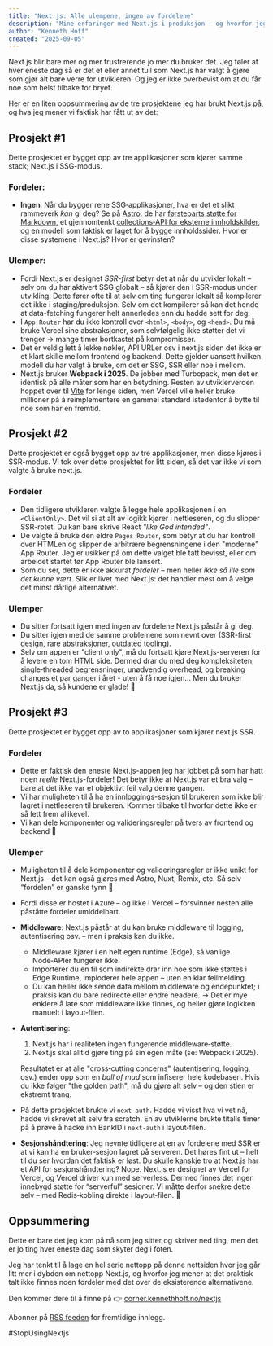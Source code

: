 ```yaml
---
title: "Next.js: Alle ulempene, ingen av fordelene"
description: "Mine erfaringer med Next.js i produksjon – og hvorfor jeg mener det gir deg alle ulempene uten fordelene."
author: "Kenneth Hoff"
created: "2025-09-05"
---
```


Next.js blir bare mer og mer frustrerende jo mer du bruker det.
Jeg føler at hver eneste dag så er det et eller annet tull som Next.js har valgt å gjøre som gjør alt bare verre for utvikleren.
Og jeg er ikke overbevist om at du får noe som helst tilbake for bryet.

Her er en liten oppsummering av de tre prosjektene jeg har brukt Next.js på, og hva jeg mener vi faktisk har fått ut av det:

## Prosjekt #1

Dette prosjektet er bygget opp av tre applikasjoner som kjører samme stack; Next.js i SSG-modus.

### Fordeler:
* **Ingen**: Når du bygger rene SSG‑applikasjoner, hva er det et slikt rammeverk _kan_ gi deg?
  Se på [Astro](https://astro.build): de har [førsteparts støtte for Markdown](https://docs.astro.build/en/guides/markdown-content/), et gjennomtenkt [collections‑API for eksterne innholdskilder](https://docs.astro.build/en/guides/content-collections/), og en modell som faktisk er laget for å bygge innholdssider.
  Hvor er disse systemene i Next.js? Hvor er gevinsten?

### Ulemper:
* Fordi Next.js er designet *SSR-first* betyr det at når du utvikler lokalt – selv om du har aktivert SSG globalt –
  så kjører den i SSR-modus under utvikling. Dette fører ofte til at selv om  ting fungerer lokalt så kompilerer det
  ikke i staging/produksjon. Selv om det kompilerer så kan det hende at data-fetching fungerer helt annerledes enn du
  hadde sett for deg.
* I `App Router` har du ikke kontroll over `<html>`, `<body>`, og `<head>`. Du må bruke Vercel sine abstraksjoner, som selvfølgelig ikke støtter det vi trenger → mange timer bortkastet på kompromisser.
* Det er veldig lett å lekke nøkler, API URLer osv i next.js siden det ikke er et klart skille mellom frontend og backend. Dette gjelder uansett hvilken modell du har valgt å bruke, om det er SSG, SSR eller noe i mellom.
* Next.js bruker **Webpack i 2025**. De jobber med Turbopack, men det er identisk på alle måter som har en betydning.
  Resten av utviklerverden hoppet over til [Vite](https://vitejs.dev) for lenge siden, men Vercel ville heller bruke
  millioner på å reimplementere en gammel standard istedenfor å bytte til noe som har en fremtid.

## Prosjekt #2

Dette prosjektet er også bygget opp av tre applikasjoner, men disse kjøres i SSR-modus.
Vi tok over dette prosjektet for litt siden, så det var ikke vi som valgte å bruke next.js.

### Fordeler
* Den tidligere utvikleren valgte å legge hele applikasjonen i en `<ClientOnly>`. Det vil si at alt av logikk kjører i nettleseren, og du slipper SSR-rotet. Du kan bare skrive React *"like God intended"*.
* De valgte å bruke den eldre `Pages Router`, som betyr at du har kontroll over HTMLen og slipper de arbitrære
  begrensningene i den "moderne" App Router. Jeg er usikker på om dette valget ble tatt bevisst, eller om arbeidet startet før App Router ble lansert.
* Som du ser, dette er ikke akkurat *fordeler* – men heller *ikke så ille som det kunne vært*. Slik er livet med Next.js: det handler mest om å velge det minst dårlige alternativet.

### Ulemper
* Du sitter fortsatt igjen med ingen av fordelene Next.js påstår å gi deg.
* Du sitter igjen med de samme problemene som nevnt over (SSR-first design, rare abstraksjoner, outdated tooling).
* Selv om appen er "client only", må du fortsatt kjøre Next.js-serveren for å levere en tom HTML side. Dermed drar du med deg kompleksiteten, single‑threaded begrensninger, unødvendig overhead, og breaking changes et par ganger i året - uten å få noe igjen... Men du bruker Next.js da, så kundene er glade! 🙂

## Prosjekt #3

Dette prosjektet er bygget opp av to applikasjoner som kjører next.js SSR.

### Fordeler
* Dette er faktisk den eneste Next.js-appen jeg har jobbet på som har hatt noen *reelle* Next.js-fordeler! Det betyr ikke at Next.js var et bra valg – bare at det ikke var et objektivt feil valg denne gangen.
* Vi har muligheten til å ha en innloggings-sesjon til brukeren som ikke blir lagret i nettleseren til brukeren. Kommer
  tilbake til hvorfor dette ikke er så lett frem allikevel.
* Vi kan dele komponenter og valideringsregler på tvers av frontend og backend 🕺

### Ulemper
* Muligheten til å dele komponenter og valideringsregler er ikke unikt for Next.js – det kan også gjøres med Astro, Nuxt, Remix, etc. Så selv “fordelen” er ganske tynn 🤷
* Fordi disse er hostet i Azure – og ikke i Vercel – forsvinner nesten alle påståtte fordeler umiddelbart.

* **Middleware**: Next.js påstår at du kan bruke middleware til logging, autentisering osv. – men i praksis kan du ikke.
  - Middleware kjører i en helt egen runtime (Edge), så vanlige Node‑APIer fungerer ikke.
  - Importerer du en fil som indirekte drar inn noe som ikke støttes i Edge Runtime, imploderer hele appen – uten en klar feilmelding.
  - Du kan heller ikke sende data mellom middleware og endepunktet; i praksis kan du bare redirecte eller endre headere.
  → Det er mye enklere å late som middleware ikke finnes, og heller gjøre logikken manuelt i layout‑filen.

* **Autentisering**:
  1. Next.js har i realiteten ingen fungerende middleware‑støtte.
  2. Next.js skal alltid gjøre ting på sin egen måte (se: Webpack i 2025).

  Resultatet er at alle "cross‑cutting concerns" (autentisering, logging, osv.) ender opp som en *ball of mud* som infiserer hele kodebasen. Hvis du ikke følger "the golden path", må du gjøre alt selv – og den stien er ekstremt trang.

* På dette prosjektet brukte vi `next-auth`. Hadde vi visst hva vi vet nå, hadde vi skrevet alt selv fra scratch. En av utviklerne brukte titalls timer på å prøve å hacke inn BankID i `next-auth` i layout‑filen.

* **Sesjonshåndtering**:
  Jeg nevnte tidligere at en av fordelene med SSR er at vi kan ha en bruker‑sesjon lagret på serveren. Det høres fint ut – helt til du ser hvordan det faktisk er løst.
  Du skulle kanskje tro at Next.js har et API for sesjonshåndtering? Nope. Next.js er designet av Vercel for Vercel, og Vercel driver kun med serverless. Dermed finnes det ingen innebygd støtte for “serverful” sesjoner.
  Vi måtte derfor snekre dette selv – med Redis‑kobling direkte i layout‑filen. 🤦

## Oppsummering

Dette er bare det jeg kom på nå som jeg sitter og skriver ned ting, men det er jo ting hver eneste dag som skyter deg i foten.

Jeg har tenkt til å lage en hel serie nettopp på denne nettsiden hvor jeg går litt mer i dybden om nettopp Next.js, og hvorfor jeg mener at det praktisk talt ikke finnes noen fordeler med det over de eksisterende alternativene.

Den kommer dere til å finne på 👉 [corner.kennethhoff.no/nextjs](/nextjs)

Abonner på [RSS feeden](/rss.xml) for fremtidige innlegg.

\#StopUsingNextjs

